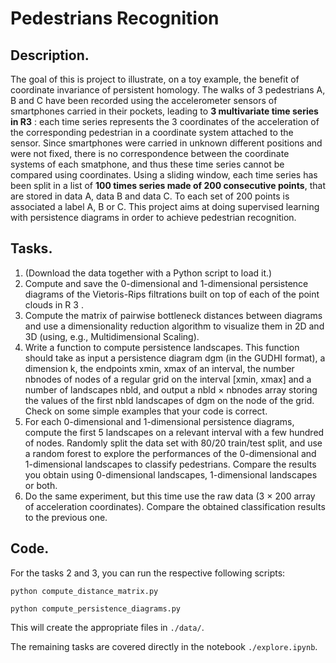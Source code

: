 # Pedestrians Recognition

## Description. 
The goal of this is project to illustrate, on a toy example, the benefit of coordinate invariance
of persistent homology. The walks of 3 pedestrians A, B and C have been recorded using the accelerometer
sensors of smartphones carried in their pockets, leading to **3 multivariate time series in R3**
: each time series
represents the 3 coordinates of the acceleration of the corresponding pedestrian in a coordinate system
attached to the sensor. Since smartphones were carried in unknown different positions and were not fixed,
there is no correspondence between the coordinate systems of each smatphone, and thus these time series
cannot be compared using coordinates. Using a sliding window, each time series has been split in a list of
**100 times series made of 200 consecutive points**, that are stored in data A, data B and data C. To each set
of 200 points is associated a label A, B or C.
This project aims at doing supervised learning with persistence diagrams in order to achieve pedestrian
recognition.

## Tasks.
1. (Download the data together with a Python script to load it.)
2. Compute and save the 0-dimensional and 1-dimensional persistence diagrams of the Vietoris-Rips
filtrations built on top of each of the point clouds in R
3
.
3. Compute the matrix of pairwise bottleneck distances between diagrams and use a dimensionality
reduction algorithm to visualize them in 2D and 3D (using, e.g., Multidimensional Scaling).
4. Write a function to compute persistence landscapes. This function should take as input a persistence
diagram dgm (in the GUDHI format), a dimension k, the endpoints xmin, xmax of an interval, the
number nbnodes of nodes of a regular grid on the interval [xmin, xmax] and a number of landscapes
nbld, and output a nbld × nbnodes array storing the values of the first nbld landscapes of dgm on the
node of the grid. Check on some simple examples that your code is correct.
5. For each 0-dimensional and 1-dimensional persistence diagrams, compute the first 5 landscapes on a
relevant interval with a few hundred of nodes. Randomly split the data set with 80/20 train/test split,
and use a random forest to explore the performances of the 0-dimensional and 1-dimensional landscapes
to classify pedestrians. Compare the results you obtain using 0-dimensional landscapes, 1-dimensional
landscapes or both.
6. Do the same experiment, but this time use the raw data (3 × 200 array of acceleration coordinates).
Compare the obtained classification results to the previous one.

## Code. 

For the tasks 2 and 3, you can run the respective following scripts:
```
python compute_distance_matrix.py
```
```
python compute_persistence_diagrams.py
```
This will create the appropriate files in `./data/`.

The remaining tasks are covered directly in the notebook `./explore.ipynb`.

